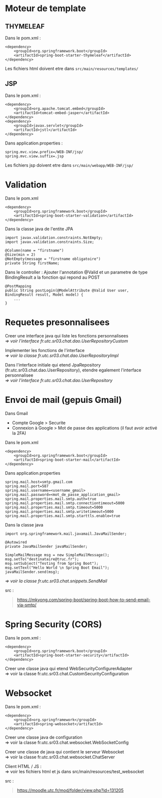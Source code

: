 # Moteur de template

## THYMELEAF
Dans le pom.xml :
```
<dependency>
    <groupId>org.springframework.boot</groupId>
    <artifactId>spring-boot-starter-thymeleaf</artifactId>
</dependency>
```
Les fichiers html doivent etre dans ``src/main/resources/templates/``

## JSP
Dans le pom.xml :
```
<dependency>
    <groupId>org.apache.tomcat.embed</groupId>
    <artifactId>tomcat-embed-jasper</artifactId>
</dependency>
<dependency>
    <groupId>javax.servlet</groupId>
    <artifactId>jstl</artifactId>
</dependency>
```
Dans application.properties :
```
spring.mvc.view.prefix=/WEB-INF/jsp/
spring.mvc.view.suffix=.jsp
```
Les fichiers jsp doivent etre dans ``src/main/webapp/WEB-INF/jsp/``

# Validation
Dans le pom.xml
```
<dependency>
    <groupId>org.springframework.boot</groupId>
    <artifactId>spring-boot-starter-validation</artifactId>
</dependency>
```
Dans la classe java de l'entite JPA
```
import javax.validation.constraints.NotEmpty;
import javax.validation.constraints.Size;
```
```
@Column(name = "firstname")
@Size(min = 2)
@NotEmpty(message = "firstname obligatoire")
private String firstName;
```
Dans le controller : Ajouter l'annotation @Valid et un parametre de type BindingResult a la fonction qui repond au POST
```
@PostMapping
public String postLogin(@ModelAttribute @Valid User user, BindingResult result, Model model) {
    ...
}
```

# Requetes presonnalisees
Creer une interface java qui liste les fonctions personnalisees  
_=> voir l'interface fr.utc.sr03.chat.dao.UserRepositoryCustom_  

Implementer les fonctions de l'interface  
_=> voir la classe fr.utc.sr03.chat.dao.UserRepositoryImpl_  

Dans l'interface initiale qui etend JpaRepository (fr.utc.sr03.chat.dao.UserRepository), etendre egalement l'interface personnalisee  
_=> voir l'interface fr.utc.sr03.chat.dao.UserRepository_  

# Envoi de mail (gepuis Gmail)
Dans Gmail
- Compte Google > Securite
- Connexion à Google > Mot de passe des applications (il faut avoir activé la 2FA)  

Dans le pom.xml
```
<dependency>
    <groupId>org.springframework.boot</groupId>
    <artifactId>spring-boot-starter-mail</artifactId>
</dependency>
```
Dans application.properties
```
spring.mail.host=smtp.gmail.com
spring.mail.port=587
spring.mail.username=<username_gmail>
spring.mail.password=<mot_de_passe_application_gmail>
spring.mail.properties.mail.smtp.auth=true
spring.mail.properties.mail.smtp.connectiontimeout=5000
spring.mail.properties.mail.smtp.timeout=5000
spring.mail.properties.mail.smtp.writetimeout=5000
spring.mail.properties.mail.smtp.starttls.enable=true
```
Dans la classe java
```
import org.springframework.mail.javamail.JavaMailSender;
```
```
@Autowired
private JavaMailSender javaMailSender;
```
```
SimpleMailMessage msg = new SimpleMailMessage();
msg.setTo("destinataire@truc.fr");
msg.setSubject("Testing from Spring Boot");
msg.setText("Hello World \n Spring Boot Email");
javaMailSender.send(msg);
```
_=> voir la classe fr.utc.sr03.chat.snippets.SendMail_  

src :
> https://mkyong.com/spring-boot/spring-boot-how-to-send-email-via-smtp/

# Spring Security (CORS)
Dans le pom.xml :
```
<dependency>
    <groupId>org.springframework.boot</groupId>
    <artifactId>spring-boot-starter-security</artifactId>
</dependency>
```
Creer une classe java qui etend WebSecurityConfigurerAdapter  
=> voir la classe fr.utc.sr03.chat.CustomSecurityConfiguration

# Websocket
Dans le pom.xml :
```
<dependency>
    <groupId>org.springframework</groupId>
    <artifactId>spring-websocket</artifactId>
</dependency>
```
Creer une classe java de configuration  
=> voir la classe fr.utc.sr03.chat.websocket.WebSocketConfig

Creer une classe de java qui contient le serveur Websocket  
=> voir la classe fr.utc.sr03.chat.websocket.ChatServer

Client HTML / JS :  
=> voir les fichiers html et js dans src/main/resources/test_websocket

src :
> https://moodle.utc.fr/mod/folder/view.php?id=131205